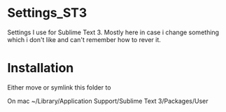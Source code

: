 Settings_ST3
============

Settings I use for Sublime Text 3. Mostly here in case i change something which i don't like and can't remember how to rever it. 

Installation
============

Either move or symlink this folder to

On mac 
~/Library/Application Support/Sublime Text 3/Packages/User


